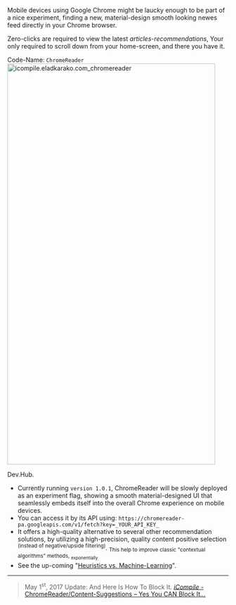 Mobile devices using Google Chrome might be laucky enough to be part of a nice experiment, 
finding a new, material-design smooth looking newes feed directly in your Chrome browser.

Zero-clicks are required to view the latest <em>articles-recommendations</em>,
Your only required to scroll down from your home-screen, and there you have it.

Code-Name: <code>ChromeReader</code>
<img src="https://icompile.eladkarako.com/_uploads/2016/10/icompile.eladkarako.com_chromereader.png" alt="icompile.eladkarako.com_chromereader" width="473" height="912" />

Dev.Hub.
<ul>
<li>Currently running <code>version 1.0.1</code>, ChromeReader will be slowly deployed as an experiment flag, 
showing a smooth material-designed UI that seamlessly embeds itself into the overall Chrome experience on mobile devices.
</li>
<li>
You can access it by its API using:
<code>https://chromereader-pa.googleapis.com/v1/fetch?key=_YOUR_API_KEY_</code>
</li>
<li>
It offers a high-quality alternative to several other recommendation solutions,
by utilizing a high-precision, quality content positive selection <sup>(instead of negative/upside filtering)</sup>. 
<sub>This help to improve classic "contextual algorithms" methods, <sub>exponentially<sub>.</sub>
</li>
<li>
See the up-coming "<a href="#NotYetSamuraiNotYet" target="_blank">Heuristics vs. Machine-Learning</a>".
</li>
</ul>


<hr/>

<blockquote>
May 1<sup>st</sup>, 2017 Update: And Here Is How To Block It.
<a href="https://icompile.eladkarako.com/block-chrome-content-suggestions/"><em>iCompile</em> - ChromeReader/Content-Suggestions – Yes You CAN Block It…</a>
</blockquote>
